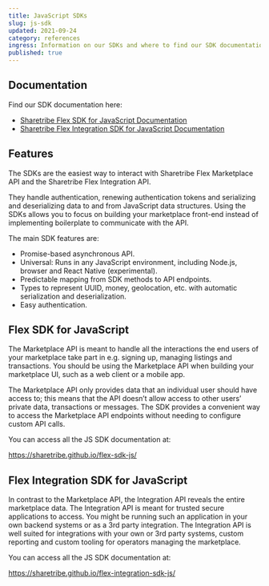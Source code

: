 ```yaml
---
title: JavaScript SDKs
slug: js-sdk
updated: 2021-09-24
category: references
ingress: Information on our SDKs and where to find our SDK documentation
published: true
---
```


## Documentation

Find our SDK documentation here:

- [Sharetribe Flex SDK for JavaScript Documentation](https://sharetribe.github.io/flex-sdk-js/)
- [Sharetribe Flex Integration SDK for JavaScript Documentation](https://sharetribe.github.io/flex-integration-sdk-js/)


## Features

The SDKs are the easiest way to interact with Sharetribe Flex Marketplace API and the Sharetribe Flex Integration API.

They handle authentication, renewing authentication tokens and serializing and deserializing data to and from JavaScript data structures.
Using the SDKs allows you to focus on building your marketplace front-end instead of implementing boilerplate to communicate with the API.

The main SDK features are:
- Promise-based asynchronous API.
- Universal: Runs in any JavaScript environment, including Node.js, browser and React Native (experimental).
- Predictable mapping from SDK methods to API endpoints.
- Types to represent UUID, money, geolocation, etc. with automatic serialization and deserialization.
- Easy authentication.

## Flex SDK for JavaScript

The Marketplace API is meant to handle all the interactions the end users of your marketplace take part in e.g. signing up, managing listings and transactions. You should be using the Marketplace API when building your marketplace UI, such as a web client or a mobile app. 

The Marketplace API only provides data that an individual user should have access to; this means that the API doesn’t allow access to other users’ private data, transactions or messages. The SDK provides a convenient way to access the Marketplace API endpoints without needing to configure custom API calls.

You can access all the JS SDK documentation at:

https://sharetribe.github.io/flex-sdk-js/


## Flex Integration SDK for JavaScript

In contrast to the Marketplace API, the Integration API reveals the entire marketplace data. The Integration API is meant for trusted secure applications to access. You might be running such an application in your own backend systems or as a 3rd party integration. The Integration API is well suited for integrations with your own or 3rd party systems, custom reporting and custom tooling for operators managing the marketplace. 

You can access all the JS SDK documentation at:

https://sharetribe.github.io/flex-integration-sdk-js/
